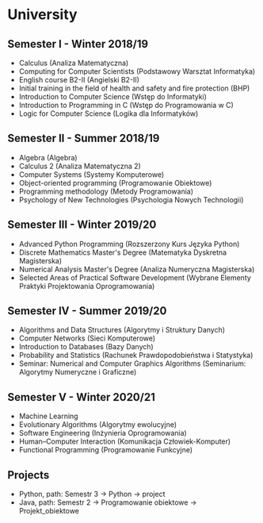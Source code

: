 # University
## Semester I - Winter 2018/19
- Calculus (Analiza Matematyczna)
- Computing for Computer Scientists (Podstawowy Warsztat Informatyka)
- English course B2-II (Angielski B2-II)
- Initial training in the field of health and safety and fire protection (BHP)
- Introduction to Computer Science (Wstęp do Informatyki)
- Introduction to Programming in C (Wstęp do Programowania w C)
- Logic for Computer Science (Logika dla Informatyków)

## Semester II - Summer 2018/19
- Algebra (Algebra)
- Calculus 2 (Analiza Matematyczna 2)
- Computer Systems (Systemy Komputerowe)
- Object-oriented programming (Programowanie Obiektowe)
- Programming methodology (Metody Programowania)
- Psychology of New Technologies (Psychologia Nowych Technologii)

## Semester III - Winter 2019/20
- Advanced Python Programming (Rozszerzony Kurs Języka Python)
- Discrete Mathematics Master's Degree (Matematyka Dyskretna Magisterska)
- Numerical Analysis Master's Degree (Analiza Numeryczna Magisterska)
- Selected Areas of Practical Software Development (Wybrane Elementy Praktyki Projektowania Oprogramowania)

## Semester IV - Summer 2019/20
- Algorithms and Data Structures (Algorytmy i Struktury Danych)
- Computer Networks (Sieci Komputerowe)
- Introduction to Databases (Bazy Danych)
- Probability and Statistics (Rachunek Prawdopodobieństwa i Statystyka)
- Seminar: Numerical and Computer Graphics Algorithms (Seminarium: Algorytmy Numeryczne i Graficzne)

## Semester V - Winter 2020/21
- Machine Learning
- Evolutionary Algorithms (Algorytmy ewolucyjne)
- Software Engineering (Inżynieria Oprogramowania)
- Human–Computer Interaction (Komunikacja Człowiek-Komputer)
- Functional Programming (Programowanie Funkcyjne)

## Projects
- Python, path: Semestr 3 -> Python -> project
- Java, path: Semestr 2 -> Programowanie obiektowe -> Projekt_obiektowe
